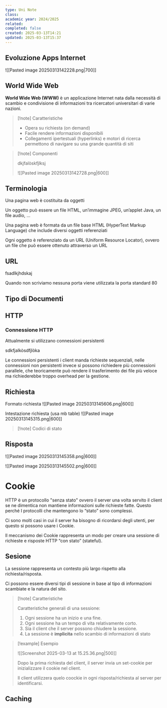 ```yaml
---
type: Uni Note
class: 
academic year: 2024/2025
related: 
completed: false
created: 2025-03-13T14:21
updated: 2025-03-13T15:37
---
```

## Evoluzione Apps Internet

![[Pasted image 20250313142228.png|700]]

## World Wide Web

**World Wide Web (WWW)** è un applicazione Internet nata dalla necessità di scambio e condivisione di informazioni tra ricercatori universitari di varie nazioni.

>[!note] Caratteristiche
>
>- Opera su richiesta (on demand)
>- Facile rendere informazioni disponibili 
>- Collegamenti ipertestuali (hyperlinks) e motori di ricerca permettono di navigare su una grande quantità di siti


>[!note] Componenti
>
>dkjfalòskfjlksj
>
>![[Pasted image 20250313142728.png|600]]

## Terminologia

Una pagina web è costituita da oggetti

Un oggetto può essere un file HTML, un’immagine JPEG, un’applet Java, un file audio, ...

Una pagina web è formata da un file base HTML (HyperText Markup Language) che include diversi oggetti referenziati

Ogni oggetto è referenziato da un URL (Uniform Resource Locator), ovvero un file che può essere ottenuto attraverso un URL

## URL

fsadlkjhdskaj

Quando non scriviamo nessuna porta viene utilizzata la porta standard 80

## Tipo di Documenti 


## HTTP


### Connessione HTTP

Attualmente si utilizzano connessioni persistenti


sdkfjalkòsdfjlòka

Le connessioni persistenti i client manda richieste sequenziali, nelle connessioni non persistenti invece si possono richiedere più connessioni parallele, che teoricamente può rendere il trasferimento dei file più veloce ma richiederebbe troppo overhead per la gestione.

## Richiesta 

Formato richiesta
![[Pasted image 20250313145606.png|600]]

Intestazione richiesta (usa mb table)
![[Pasted image 20250313145315.png|600]]




>[!note] Codici di stato
>
## Risposta

![[Pasted image 20250313145358.png|600]]

![[Pasted image 20250313145502.png|600]]

# Cookie

HTTP è un protocollo "senza stato" ovvero il server una volta servito il client se ne dimentica non mantiene informazioni sulle richieste fatte. Questo perché I protocolli che mantengono lo “stato” sono complessi.

Ci sono molti casi in cui il server ha bisogno di ricordarsi degli utenti, per questo si possono usare i Cookie.

Il meccanismo dei Cookie rappresenta un modo per creare una sessione di richieste e risposte HTTP “con stato” (stateful).

## Sesione

La sessione rappresenta un contesto più largo rispetto alla richiesta/risposta.

Ci possono essere diversi tipi di sessione in base al tipo di informazioni scambiate e la natura del sito.

>[!note] Caratteristiche
>
>Caratteristiche generali di una sessione:
>
>1. Ogni sessione ha un inizio e una fine.
>2.  Ogni sessione ha un tempo di vita relativamente corto. 
>3. Sia il client che il server possono chiudere la sessione. 
>4. La sessione è **implicita** nello scambio di informazioni di stato

>[!example] Esempio
>
>![[Screenshot 2025-03-13 at 15.25.36.png|500]]
>
>Dopo la prima richiesta del client, il server invia un set-cookie per inizializzare il cookie nel client.
>
>Il client utilizzera quelo coockie in ogni risposta/richiesta al server per identificarsi.
>

## Caching


